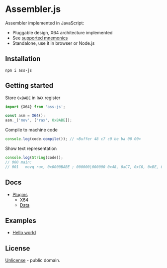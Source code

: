 # Assembler.js

Assembler implemented in JavaScript:

  - Pluggable design, X64 architecture implemented
  - See [supported mnemonics](./mnemonics/x64/)
  - Standalone, use it in browser or Node.js

## Installation

```shell
npm i ass-js
```

## Getting started

Store `0xBABE` in `RAX` register

```js
import {X64} from 'ass-js';

const asm = X64();
asm._('mov', ['rax', 0xBABE]);
```

Compile to machine code

```js
console.log(code.compile()); // <Buffer 48 c7 c0 be ba 00 00>
```

Show text representation

```js
console.log(String(code));
// 000 main:
// 001   movq rax, 0x0000BABE ; 000000|000000 0x48, 0xC7, 0xC0, 0xBE, 0xBA, 0x00, 0x00 7 bytes
```

## Docs

  - [Plugins](./docs/plugins.md)
    - [X64](./docs/x64.md)
    - [Data](./docs/data.md)

## Examples

  - [Hello world](./docs/examples/hello_world.md)

## License

[Unlicense](./LICENSE) - public domain.
